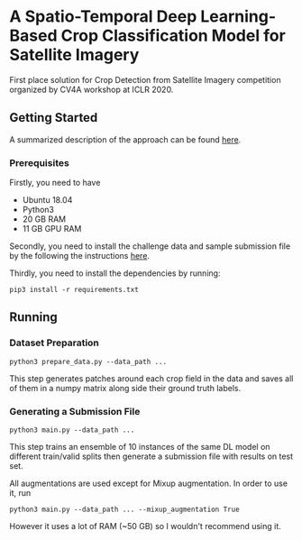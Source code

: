 # A Spatio-Temporal Deep Learning-Based Crop Classification Model for Satellite Imagery

First place solution for Crop Detection from Satellite Imagery competition organized by CV4A workshop at ICLR 2020.

## Getting Started

A summarized description of the approach can be found [here](https://zindi.africa/competitions/iclr-workshop-challenge-2-radiant-earth-computer-vision-for-crop-recognition/discussions/1147).

### Prerequisites

Firstly, you need to have 

* Ubuntu 18.04 
* Python3
* 20 GB RAM
* 11 GB GPU RAM

Secondly, you need to install the challenge data and sample submission file by the following the instructions [here](https://zindi.africa/competitions/iclr-workshop-challenge-2-radiant-earth-computer-vision-for-crop-recognition/data).

Thirdly, you need to install the dependencies by running:

```
pip3 install -r requirements.txt
```

## Running

### Dataset Preparation

```
python3 prepare_data.py --data_path ...
```

This step generates patches around each crop field in the data and saves all of them in a numpy matrix along side their ground truth labels.

### Generating a Submission File

```
python3 main.py --data_path ...
```

This step trains an ensemble of 10 instances of the same DL model on different train/valid splits then generate a submission file with results on test set. 

All augmentations are used except for Mixup augmentation. In order to use it, run

```
python3 main.py --data_path ... --mixup_augmentation True
```

However it uses a lot of RAM (~50 GB) so I wouldn't recommend using it.
